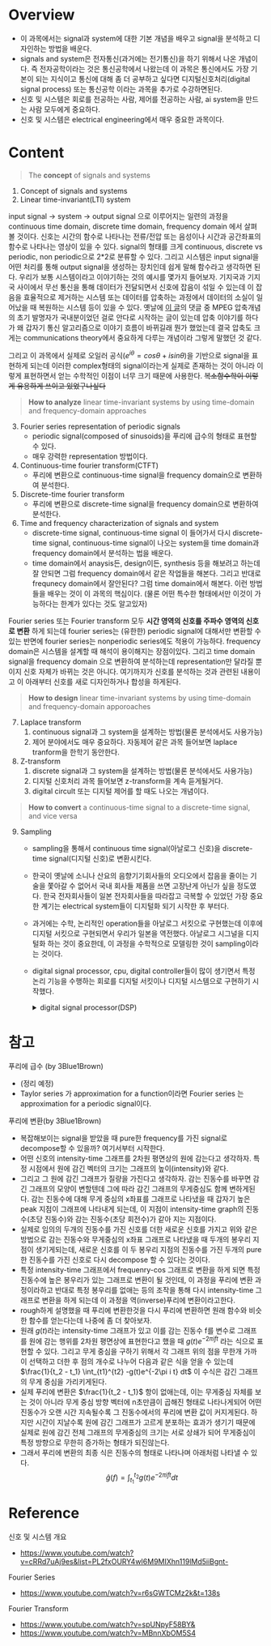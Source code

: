 # Overview
- 이 과목에서는 signal과 system에 대한 기본 개념을 배우고 signal을 분석하고 디자인하는 방법을 배운다.
- signals and system은 전자통신(과거에는 전기통신)을 하기 위해서 나온 개념이다. 즉 전자공학이라는 것은 통신공학에서 나왔는데 이 과목은 통신에서도 가장 기본이 되는 지식이고 통신에 대해 좀 더 공부하고 싶다면 디지털신호처리(digital signal process) 또는 통신공학 이라는 과목을 추가로 수강하면된다.
- 신호 및 시스템은 회로를 전공하는 사람, 제어를 전공하는 사람, ai system을 만드는 사람 모두에게 중요하다.
- 신호 및 시스템은 electrical engineering에서 매우 중요한 과목이다.

# Content
> The **concept** of signals and systems
1. Concept of signals and systems
2. Linear time-invariant(LTI) system

input signal -> system -> output signal 으로 이루어지는 일련의 과정을 continuous time domain, discrete time domain, frequency domain 에서 살펴볼 것이다. 신호는 시간의 함수로 나타나는 전류/전압 또는 음성이나 시간과 공간좌표의 함수로 나타나는 영상이 있을 수 있다. signal의 형태를 크게 continuous, discrete vs periodic, non periodic으로 2*2로 분류할 수 있다. 그리고 시스템은 input signal을 어떤 처리를 통해 output signal을 생성하는 장치인데 쉽게 말해 함수라고 생각하면 된다. 우리가 보통 시스템이라고 이야기하는 것의 예시를 몇가지 들어보자. 기지국과 기지국 사이에서 무선 통신을 통해 데이터가 전달되면서 신호에 잡음이 섞일 수 있는데 이 잡음을 효율적으로 제거하는 시스템 또는 데이터를 압축하는 과정에서 데이터의 소실이 일어났을 때 복원하는 시스템 등이 있을 수 있다. 옛날에 [이 글](https://www.facebook.com/dongsoo.lee.104/posts/10160268851347967)의 댓글 중 MPEG 압축개념의 초기 발명자가 국내분이었던 걸로 안다로 시작하는 글이 있는데 압축 이야기를 하다가 왜 갑자기 통신 알고리즘으로 이야기 흐름이 바뀌길래 뭔가 했었는데 결국 압축도 크게는 communications theory에서 중요하게 다루는 개념이라 그렇게 말했던 것 같다.

그리고 이 과목에서 실제로 오일러 공식($e^{i\theta} = cos\theta + i sin\theta)$을 기반으로 signal을 표현하게 되는데 이러한 complex형태의 signal이라는게 실제로 존재하는 것이 아니라 이렇게 표현하면서 얻는 수학적인 이점이 너무 크기 때문에 사용한다. ~~복소함수학이 이렇게 유용하게 쓰이고 있었구나싶다~~

> **How to analyze** linear time-invariant systems by using time-domain and frequency-domain approaches

3. Fourier series representation of periodic signals
    - periodic signal(composed of sinusoids)을 푸리에 급수의 형태로 표현할 수 있다.
    - 매우 강력한 representation 방법이다.
4. Continuous-time fourier transform(CTFT)
    - 푸리에 변환으로 continuous-time signal을 frequency domain으로 변환하여 분석한다.
5. Discrete-time fourier transform
    - 푸리에 변환으로 discrete-time signal을 frequency domain으로 변환하여 분석한다.
6. Time and frequency characterization of signals and system
    - discrete-time signal, continuous-time signal 이 들어가서 다시 discrete-time signal, continuous-time signal이 나오는 system을 time domain과 frequency domain에서 분석하는 법을 배운다.
    - time domain에서 anaysis든, design이든, synthesis 등을 해보려고 하는데 잘 안되면 그럼 frequency domain에서 같은 작업들을 해본다. 그리고 반대로 frequnecy domain에서 잘안된다? 그럼 time domain에서 해본다. 이런 방법들을 배우는 것이 이 과목의 핵심이다. (물론 어떤 특수한 형태에서만 이것이 가능하다는 한계가 있다는 것도 알고있자)

Fourier series 또는 Fourier transform 모두 **시간 영역의 신호를 주파수 영역의 신호로 변환** 하게 되는데 fourier series는 (유한한) periodic signal에 대해서만 변환할 수 있는 반면에 fourier series는 nonperiodic series에도 적용이 가능하다. frequency domain은 시스템을 설계할 때 해석이 용이해지는 장점이있다. 그리고 time domain signal을 frequency domain 으로 변환하여 분석하는데 representation만 달라질 뿐이지 신호 자체가 바뀌는 것은 아니다. 여기까지가 신호를 분석하는 것과 관련된 내용이고 이 아래부터 신호를 새로 디자인하거나 합성을 하게된다.

> **How to design** linear time-invariant systems by using time-domain and frequency-domain apporoaches

7. Laplace transform
    1. continuous signal과 그 system을 설계하는 방법(물론 분석에서도 사용가능)
    2. 제어 분야에서도 매우 중요하다. 자동제어 같은 과목 들어보면 laplace tranform을 한학기 동안한다.
8. Z-transform
    1. discrete signal과 그 system을 설계하는 방법(물론 분석에서도 사용가능)
    2. 디지털 신호처리 과목 들어보면 z-transform을 계속 듣게될거다.
    3. digital circult 또는 디지털 제어를 할 때도 나오는 개념이다.

> **How to convert** a continuous-time signal to a discrete-time signal, and vice versa

9. Sampling
    - sampling을 통해서 continuous time signal(아날로그 신호)을 discrete-time signal(디지털 신호)로 변환시킨다.
    - 한국이 옛날에 소니나 산요의 음향기기회사들의 오디오에서 잡음을 줄이는 기술을 쫓아갈 수 없어서 국내 회사들 제품을 쓰면 고장난게 아닌가 싶을 정도였다. 한국 전자회사들이 일본 전자회사들을 따라잡고 극복할 수 있었던 가장 중요한 계기는 electrical system들이 디지털화 되기 시작한 후 부터다. 
    - 과거에는 수학, 논리적인 operation들을 아날로그 서킷으로 구현했는데 이후에 디지털 서킷으로 구현되면서 우리가 일본을 역전했다. 아날로그 시그널을 디지털화 하는 것이 중요한데, 이 과정을 수학적으로 모델링한 것이 sampling이라는 것이다.
    - digital signal processor, cpu, digital controller들이 많이 생기면서 특정 논리 기능을 수행하는 회로를 디지털 서킷이나 디지털 시스템으로 구현하기 시작했다. 
        
        <details>
        <summary>digital signal processor(DSP) </summary>
        <div>
        digital signal processor는 디지털 신호를 처리하는 processor로 디지털 신호면 무엇이든 처리하는 장치를 말하며 카메라나 음향기기 등에 탑재되며 GPU도 DSP의 일종에서 출발했다. 현재 디지털 회로 시스템에서 구현되는 형태를 보면 애초부터 맨바닥에서 설계하는 경우는 매우 드물며, 소프트웨어로 구현된 프로그램을 초고속으로 처리하기 위해 필요로 하는 만큼의 성능을 보장하는 범용 DSP 개발 킷에 전용 프로그램을 작성하고 탑재하는 형태를 수행한다. 즉, 특정 기능을 수행하는데 소프트웨어만으로 가능은 하지만 더 빠른 처리 속도가 필요한 경우 이를 하드웨어로 구현하여 빠른 속도로 처리하는데 사용된다. 그래서 실시간으로 무엇을 처리해야하는 기기에는 필수 요소로 여러개가 들어간다. 일상생활에서 사용하는 기기는 물론, 디지털 회로가 장착된 통신분야(항공기, 유도탄, 레이더 등)에도 반드시 들어간다. 지금은 이 의미가 확대되어 주 프로세서를 대신하여 여러가지 복잡한 연산들을 진행하는 데에 쓰이는 특수 프로세서라는 의미를 가지는 경우가 많다. 이쯤되면 cpu, 메모리와 함께 디지털 시대의 꽃이라고 할만하다 (출처링크 : https://namu.wiki/w/Digital%20Signal%20Processor#s-3)
        </div>
        </details> 

# 참고
푸리에 급수 (by 3Blue1Brown)
- (정리 예정)
- Taylor series 가 approximation for a function이라면 Fourier series 는 approximation for a periodic signal이다.

푸리에 변환(by 3Blue1Brown)
- 복잡해보이는 signal을 받았을 때 pure한 frequency를 가진 signal로 decompose할 수 있을까? 여기서부터 시작한다.
- 어떤 신호의 intensity-time 그래프를 2차원 평면상의 원에 감는다고 생각하자. 특정 시점에서 원에 감긴 벡터의 크기는 그래프의 높이(intensity)와 같다.
- 그리고 그 원에 감긴 그래프가 질량을 가진다고 생각하자. 감는 진동수를 바꾸면 감긴 그래프의 모양이 변할텐데 그에 따라 감긴 그래프의 무게중심도 함께 변하게된다. 감는 진동수에 대해 무게 중심의 x좌표를 그래프로 나타냈을 때 갑자기 높은 peak 지점이 그래프에 나타내게 되는데, 이 지점이 intensity-time graph의 진동수(초당 진동수)와 감는 진동수(초당 회전수)가 같아 지는 지점이다.
- 실제로 임의의 두개의 진동수를 가진 신호를 더한 새로운 신호를 가지고 위와 같은 방법으로 감는 진동수와 무게중심의 x좌표 그래프로 나타냈을 때 두개의 봉우리 지점이 생기게되는데, 새로운 신호를 이 두 봉우리 지점의 진동수를 가진 두개의 pure한 진동수를 가진 신호로 다시 decompose 할 수 있다는 것이다.
- 특정 intensity-time 그래프에서 frequenry-cos 그래프로 변환을 하게 되면 특정 진동수에 높은 봉우리가 있는 그래프로 변환이 될 것인데, 이 과정을 푸리에 변환 과정이라하고 반대로 특정 봉우리를 없애는 등의 조작을 통해 다시 intensity-time 그래프로 변환을 하게 되는데 이 과정을 역(inverse)푸리에 변환이라고한다. 
- rough하게 설명했을 때 푸리에 변환한것을 다시 푸리에 변환하면 원래 함수와 비슷한 함수를 얻는다는데 나중에 좀 더 찾아보자.
- 원래 $g(t)$라는 intensity-time 그래프가 있고 이를 감는 진동수 f를 변수로 그래프를 원에 감는 행위를 2차원 평면상에 표현한다고 했을 때 $g(t)e^{-2\pi ift}$ 라는 식으로 표현할 수 있다. 그리고 무게 중심을 구하기 위해서 각 그래프 위의 점을 무한개 가까이 선택하고 더한 후 점의 개수로 나누어 다음과 같은 식을 얻을 수 있는데 $\frac{1}{t_2 - t_1} \int_{t1}^{t2} -g(t)e^{-2\pi i t} dt$ 이 수식은 감긴 그래프의 무게 중심을 가리키게된다.
- 실제 푸리에 변환은 $\frac{1}{t_2 - t_1}$ 항이 없애는데, 이는 무게중심 자체를 보는 것이 아니라 무게 중심 방향 벡터에 n초만큼이 곱해진 형태로 나타나게되어 어떤 진동수가 오랜 시간 지속될수록 그 진동수에서의 푸리에 변환 값이 커지게된다. 하지만 시간이 지날수록 원에 감긴 그래프가 고르게 분포하는 효과가 생기기 때문에 실제로 원에 감긴 전체 그래프의 무게중심의 크기는 서로 상쇄가 되어 무게중심이 특정 방향으로 무한히 증가하는 형태가 되진않는다.
- 그래서 푸리에 변환의 최종 식은 진동수의 형태로 나타나며 아래처럼 나타낼 수 있다. 
$$\hat{g}(f) = \int_{t_1}^{t_2} g(t)e^{-2\pi ift}dt$$


# Reference

신호 및 시스템 개요
- https://www.youtube.com/watch?v=cRRd7uAj9es&list=PL2fxOURY4wI6M9MIXhn119lMd5iiBgnt-

Fourier Series
- https://www.youtube.com/watch?v=r6sGWTCMz2k&t=138s

Fourier Transform
- https://www.youtube.com/watch?v=spUNpyF58BY&
- https://www.youtube.com/watch?v=MBnnXbOM5S4 
